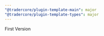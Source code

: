 ```yaml
---
"@tradercore/plugin-template-main": major
"@tradercore/plugin-template-types": major
---
```


First Version
